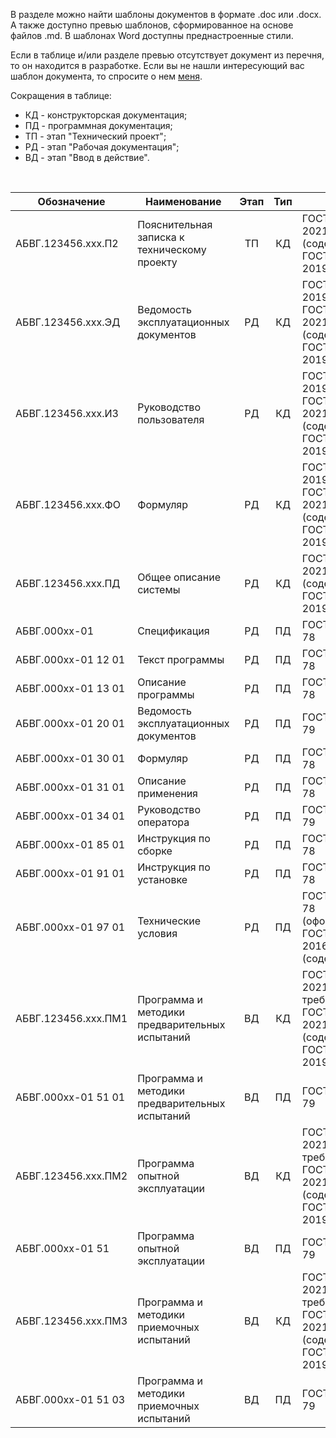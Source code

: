 В разделе можно найти шаблоны документов в формате .doc или .docx. А также доступно превью шаблонов, сформированное на основе файлов .md.  В шаблонах Word доступны преднастроенные стили.

Если в таблице и/или разделе превью отсутствует документ из перечня, то он находится в разработке.
Если вы не нашли интересующий вас шаблон документа, то спросите о нем [меня](https://xoma-san.github.io/xoma-book/about/). 

Сокращения в таблице:

* КД - конструкторская документация;
* ПД - программная документация;
* ТП - этап "Технический проект";
* РД - этап "Рабочая документация";
* ВД - этап "Ввод в действие".  

<br/>

|**Обозначение**|**Наименование**|**Этап**|**Тип**|**ГОСТ**|
|-|-|:-:|:-:|-|
|АБВГ.123456.ххх.П2|Пояснительная записка к техническому проекту|ТП |КД|ГОСТ&nbsp;Р&nbsp;59795-2021 (содержание)+<br/> ГОСТ&nbsp;2.105-2019 |
|АБВГ.123456.ххх.ЭД|Ведомость эксплуатационных документов|РД |КД|ГОСТ 2.610-2019 или <br/> ГОСТ&nbsp;Р&nbsp;59795-2021 (содержание)+<br/> ГОСТ&nbsp;2.105-2019 |
|АБВГ.123456.ххх.И3|Руководство пользователя|РД |КД|ГОСТ 2.610-2019 или <br/> ГОСТ&nbsp;Р&nbsp;59795-2021 (содержание)+<br/> ГОСТ&nbsp;2.105-2019 |
|АБВГ.123456.ххх.ФО|Формуляр|РД|КД|ГОСТ 2.610-2019 или <br/> ГОСТ&nbsp;Р&nbsp;59795-2021 (содержание)+<br/> ГОСТ&nbsp;2.105-2019 |
|АБВГ.123456.ххх.ПД|Общее описание системы|РД|КД|ГОСТ&nbsp;Р&nbsp;59795-2021 (содержание)+<br/> ГОСТ&nbsp;2.105-2019 |
|АБВГ.000хх-01| Спецификация|РД|ПД|ГОСТ&nbsp;19.202-78|
|АБВГ.000хх-01 12 01| Текст программы|РД|ПД|ГОСТ&nbsp;19.401-78|
|АБВГ.000хх-01 13 01| Описание программы|РД|ПД|ГОСТ&nbsp;19.402-78|
|АБВГ.000хх-01 20 01| Ведомость эксплуатационных документов|РД|ПД|ГОСТ&nbsp;19.507-79|
|АБВГ.000хх-01 30 01|Формуляр|РД|ПД|ГОСТ&nbsp;19.501-78|
|АБВГ.000хх-01 31 01|Описание применения|РД|ПД|ГОСТ&nbsp;19.502-78|
|АБВГ.000хх-01 34 01|Руководство оператора|РД|ПД|ГОСТ&nbsp;19.505-79|
|АБВГ.000хх-01 85 01|Инструкция по сборке|РД|ПД|ГОСТ&nbsp;19.106-78|
|АБВГ.000хх-01 91 01|Инструкция по установке|РД|ПД|ГОСТ&nbsp;19.106-78|
|АБВГ.000хх-01 97 01|Технические условия|РД|ПД|ГОСТ&nbsp;19.106-78 (оформление)+<br/> ГОСТ&nbsp;2.114-2016 (содержание)|
|АБВГ.123456.ххх.ПМ1|Программа и методики предварительных испытаний |ВД|КД|ГОСТ&nbsp;Р&nbsp;59792-2021 (общие требования)+<br/> ГОСТ&nbsp;Р&nbsp;59795-2021 (содержание) <br/> ГОСТ&nbsp;2.105-2019|
|АБВГ.000хх-01 51 01|Программа и методики предварительных испытаний |ВД|ПД|ГОСТ&nbsp;19.301-79|
|АБВГ.123456.ххх.ПМ2|Программа опытной эксплуатации|ВД|КД|ГОСТ&nbsp;Р&nbsp;59792-2021 (общие требования)+<br/> ГОСТ&nbsp;Р&nbsp;59795-2021 (содержание)+<br/> ГОСТ&nbsp;2.105-2019|
|АБВГ.000хх-01 51|Программа опытной эксплуатации|ВД|ПД|ГОСТ&nbsp;19.301-79|
|АБВГ.123456.ххх.ПМ3|Программа и методики приемочных испытаний|ВД|КД|ГОСТ&nbsp;Р&nbsp;59792-2021 (общие требования)+<br/> ГОСТ&nbsp;Р&nbsp;59795-2021 (содержание)+<br/> ГОСТ&nbsp;2.105-2019|
|АБВГ.000хх-01 51 03|Программа и методики приемочных испытаний|ВД|ПД|ГОСТ&nbsp;19.301-79|









